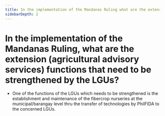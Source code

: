 ```yaml
---
title: In the implementation of the Mandanas Ruling what are the extension agricultural advisory services functions that need to be strengthened by the LGUs?
sidebarDepth: 2
---
```


# In the implementation of the Mandanas Ruling, what are the extension (agricultural advisory services) functions that need to be strengthened by the LGUs?


 - One of the functions of the LGUs which needs to be strengthened is the establishment and maintenance of the fibercrop nurseries at the municipal/barangay level thru the transfer of technologies by PhilFIDA to the concerned LGUs.
